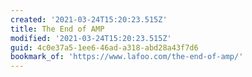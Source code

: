```yaml
---
created: '2021-03-24T15:20:23.515Z'
title: The End of AMP
modified: '2021-03-24T15:20:23.515Z'
guid: 4c0e37a5-1ee6-46ad-a318-abd28a43f7d6
bookmark_of: 'https://www.lafoo.com/the-end-of-amp/'
---
```

 
